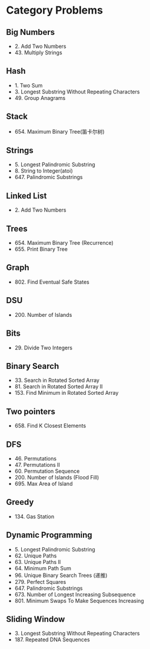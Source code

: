 # Category Problems

## Big Numbers

- 2\. Add Two Numbers
- 43\. Multiply Strings

## Hash

- 1\. Two Sum
- 3\. Longest Substring Without Repeating Characters
- 49\. Group Anagrams

## Stack

- 654\. Maximum Binary Tree(笛卡尔树)

## Strings

- 5\. Longest Palindromic Substring
- 8\. String to Integer(atoi)
- 647\. Palindromic Substrings

## Linked List

- 2\. Add Two Numbers

## Trees

- 654\. Maximum Binary Tree (Recurrence)
- 655\. Print Binary Tree

## Graph

- 802\. Find Eventual Safe States

## DSU

- 200\. Number of Islands

## Bits

- 29\. Divide Two Integers

## Binary Search

- 33\. Search in Rotated Sorted Array
- 81\. Search in Rotated Sorted Array II
- 153\. Find Minimum in Rotated Sorted Array

## Two pointers

- 658\. Find K Closest Elements

## DFS

- 46\. Permutations
- 47\. Permutations II
- 60\. Permutation Sequence
- 200\. Number of Islands (Flood Fill)
- 695\. Max Area of Island

## Greedy

- 134\. Gas Station

## Dynamic Programming

- 5\. Longest Palindromic Substring
- 62\. Unique Paths
- 63\. Unique Paths II
- 64\. Minimum Path Sum
- 96\. Unique Binary Search Trees (递推)
- 279\. Perfect Squares
- 647\. Palindromic Substrings
- 673\. Number of Longest Increasing Subsequence
- 801\. Minimum Swaps To Make Sequences Increasing

## Sliding Window

- 3\. Longest Substring Without Repeating Characters
- 187\. Repeated DNA Sequences